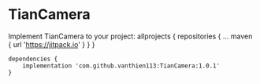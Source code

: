 # TianCamera

Implement TianCamera to your project:
	allprojects {
		repositories {
			...
			maven { url 'https://jitpack.io' }
		}
	}

    dependencies { 
        implementation 'com.github.vanthien113:TianCamera:1.0.1'
	}
